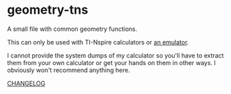 # geometry-tns
A small file with common geometry functions.

This can only be used with TI-Nspire calculators or [an emulator](https://github.com/nspire-emus/firebird).

I cannot provide the system dumps of my calculator so you'll have to extract them from your own calculator or get your hands on them in other ways. I obviously won't recommend anything here.

[CHANGELOG](CHANGELOG.md)
